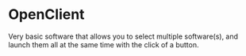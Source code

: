 # OpenClient

Very basic software that allows you to select multiple software(s), and launch them all at the same time with the click of a button.
